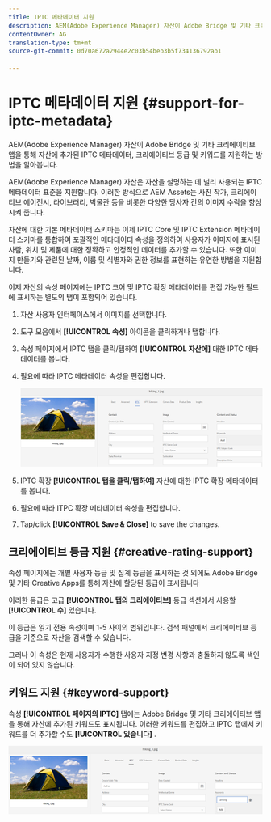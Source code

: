 ```yaml
---
title: IPTC 메타데이터 지원
description: AEM(Adobe Experience Manager) 자산이 Adobe Bridge 및 기타 크리에이티브 앱을 통해 자산에 추가된 IPTC 메타데이터, 크리에이티브 등급 및 키워드를 지원하는 방법을 알아봅니다.
contentOwner: AG
translation-type: tm+mt
source-git-commit: 0d70a672a2944e2c03b54beb3b5f734136792ab1

---
```



# IPTC 메타데이터 지원 {#support-for-iptc-metadata}

AEM(Adobe Experience Manager) 자산이 Adobe Bridge 및 기타 크리에이티브 앱을 통해 자산에 추가된 IPTC 메타데이터, 크리에이티브 등급 및 키워드를 지원하는 방법을 알아봅니다.

AEM(Adobe Experience Manager) 자산은 자산을 설명하는 데 널리 사용되는 IPTC 메타데이터 표준을 지원합니다. 이러한 방식으로 AEM Assets는 사진 작가, 크리에이티브 에이전시, 라이브러리, 박물관 등을 비롯한 다양한 당사자 간의 이미지 수락을 향상시켜 줍니다.

자산에 대한 기본 메타데이터 스키마는 이제 IPTC Core 및 IPTC Extension 메타데이터 스키마를 통합하여 포괄적인 메타데이터 속성을 정의하여 사용자가 이미지에 표시된 사람, 위치 및 제품에 대한 정확하고 안정적인 데이터를 추가할 수 있습니다. 또한 이미지 만들기와 관련된 날짜, 이름 및 식별자와 권한 정보를 표현하는 유연한 방법을 지원합니다.

이제 자산의 속성 페이지에는 IPTC 코어 및 IPTC 확장 메타데이터를 편집 가능한 필드에 표시하는 별도의 탭이 포함되어 있습니다.

1. 자산 사용자 인터페이스에서 이미지를 선택합니다.
1. 도구 모음에서 **[!UICONTROL 속성]** 아이콘을 클릭하거나 탭합니다.
1. 속성 페이지에서 IPTC 탭을 클릭/탭하여 **[!UICONTROL 자산에]** 대한 IPTC 메타데이터를 봅니다.
1. 필요에 따라 IPTC 메타데이터 속성을 편집합니다.

   ![iptc_tab](assets/iptc_tab.png)

1. IPTC 확장 **[!UICONTROL 탭을 클릭/탭하여]** 자산에 대한 IPTC 확장 메타데이터를 봅니다.
1. 필요에 따라 ITPC 확장 메타데이터 속성을 편집합니다.
1. Tap/click **[!UICONTROL Save &amp; Close]** to save the changes.

## 크리에이티브 등급 지원 {#creative-rating-support}

속성 페이지에는 개별 사용자 등급 및 집계 등급을 표시하는 것 외에도 Adobe Bridge 및 기타 Creative Apps를 통해 자산에 할당된 등급이 표시됩니다

이러한 등급은 고급 **[!UICONTROL 탭의 크리에이티브]** 등급 섹션에서 사용할 **[!UICONTROL 수]** 있습니다.

이 등급은 읽기 전용 속성이며 1-5 사이의 범위입니다. 검색 패널에서 크리에이티브 등급을 기준으로 자산을 검색할 수 있습니다.

그러나 이 속성은 현재 사용자가 수행한 사용자 지정 변경 사항과 충돌하지 않도록 색인이 되어 있지 않습니다.

## 키워드 지원 {#keyword-support}

속성 **[!UICONTROL 페이지의 IPTC]** 탭에는 Adobe Bridge 및 기타 크리에이티브 앱을 통해 자산에 추가된 키워드도 표시됩니다. 이러한 키워드를 편집하고 IPTC 탭에서 키워드를 더 추가할 수도 **[!UICONTROL 있습니다]** .

![keywords](assets/keywords.png)

